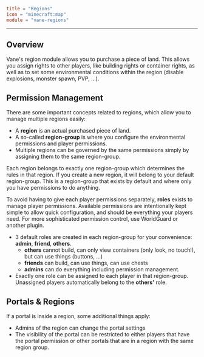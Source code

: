 ```toml
title = "Regions"
icon = "minecraft:map"
module = "vane-regions"
```
---
## Overview

Vane's region module allows you to purchase a piece of land.
This allows you assign rights to other players, like building rights or container rights,
as well as to set some environmental conditions within the region (disable explosions, monster spawn, PVP, ...).

## Permission Management

There are some important concepts related to regions, which allow you to manage multiple regions easily:

- A **region** is an actual purchased piece of land.
- A so-called **region-group** is where you configure the environmental permissions and player permissions.
- Multiple regions can be governed by the same permissions simply by assigning them to the same region-group.

Each region belongs to exactly one region-group which determines the rules in that region.
If you create a new region, it will belong to your default region-group. This is a region-group that exists
by default and where only you have permissions to do anything.

To avoid having to give each player permissions separately, **roles** exists to manage player permissions.
Available permissions are intentionally kept simple to allow quick configuration, and should be everything
your players need. For more sophisticated permission control, use WorldGuard or another plugin.

- 3 default roles are created in each region-group for your convenience: **admin**, **friend**, **others**.
	- **others** cannot build, can only view containers (only look, no touch!), but can use things (buttons, ...)
	- **friends** can build, can use things, can use chests
	- **admins** can do everything including permission management.
- Exactly one role can be assigned to each player in that region-group. Unassigned players automatically belong to the **others'** role.

## Portals & Regions

If a portal is inside a region, some additional things apply:

- Admins of the region can change the portal settings
- The visibility of the portal can be restricted to either players that have the portal permission or other portals that are in a region with the same region group.
